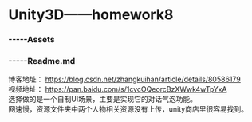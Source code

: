 # Unity3D——homework8
### -----Assets
### -----Readme.md

博客地址： https://blog.csdn.net/zhangkuihan/article/details/80586179   
视频地址： https://pan.baidu.com/s/1cvcOQeorcBzXWwk4wTpYxA  
选择做的是一个自制UI场景，主要是实现它的对话气泡功能。  
网速慢，资源文件夹中两个人物相关资源没有上传，unity商店里很容易找到。
